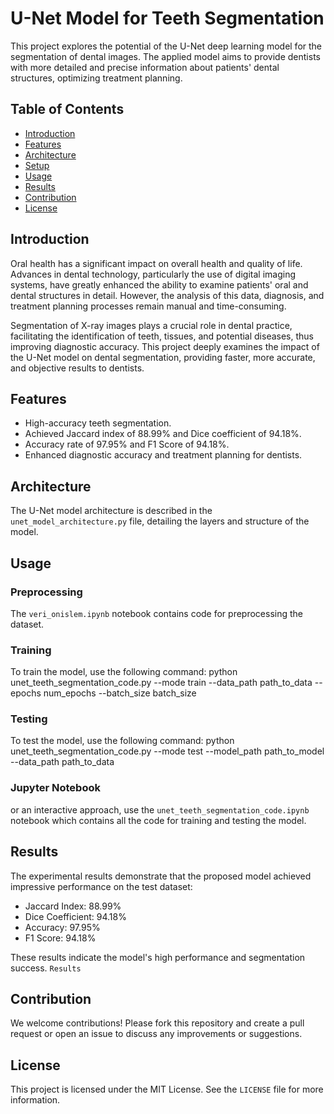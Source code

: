# U-Net Model for Teeth Segmentation

This project explores the potential of the U-Net deep learning model for the segmentation of dental images. The applied model aims to provide dentists with more detailed and precise information about patients' dental structures, optimizing treatment planning.

## Table of Contents

- [Introduction](#introduction)
- [Features](#features)
- [Architecture](#architecture)
- [Setup](#setup)
- [Usage](#usage)
- [Results](#results)
- [Contribution](#contribution)
- [License](#license)

## Introduction

Oral health has a significant impact on overall health and quality of life. Advances in dental technology, particularly the use of digital imaging systems, have greatly enhanced the ability to examine patients' oral and dental structures in detail. However, the analysis of this data, diagnosis, and treatment planning processes remain manual and time-consuming.

Segmentation of X-ray images plays a crucial role in dental practice, facilitating the identification of teeth, tissues, and potential diseases, thus improving diagnostic accuracy. This project deeply examines the impact of the U-Net model on dental segmentation, providing faster, more accurate, and objective results to dentists.

## Features

- High-accuracy teeth segmentation.
- Achieved Jaccard index of 88.99% and Dice coefficient of 94.18%.
- Accuracy rate of 97.95% and F1 Score of 94.18%.
- Enhanced diagnostic accuracy and treatment planning for dentists.

## Architecture

The U-Net model architecture is described in the `unet_model_architecture.py` file, detailing the layers and structure of the model.


## Usage

### Preprocessing
The `veri_onislem.ipynb` notebook contains code for preprocessing the dataset.

### Training
To train the model, use the following command:
python unet_teeth_segmentation_code.py --mode train --data_path path_to_data --epochs num_epochs --batch_size batch_size

### Testing
To test the model, use the following command:
python unet_teeth_segmentation_code.py --mode test --model_path path_to_model --data_path path_to_data

### Jupyter Notebook

or an interactive approach, use the `unet_teeth_segmentation_code.ipynb` notebook which contains all the code for training and testing the model.

## Results
The experimental results demonstrate that the proposed model achieved impressive performance on the test dataset:

- Jaccard Index: 88.99%
- Dice Coefficient: 94.18%
- Accuracy: 97.95%
- F1 Score: 94.18%

These results indicate the model's high performance and segmentation success. `Results`


## Contribution
We welcome contributions! Please fork this repository and create a pull request or open an issue to discuss any improvements or suggestions.

## License
This project is licensed under the MIT License. See the `LICENSE` file for more information.



